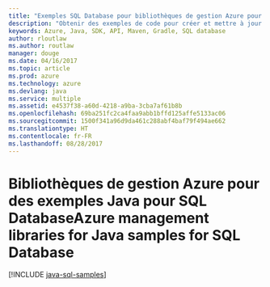 ```yaml
---
title: "Exemples SQL Database pour bibliothèques de gestion Azure pour Java"
description: "Obtenir des exemples de code pour créer et mettre à jour des bases de données Azure SQL à l’aide des bibliothèques de gestion Azure pour Java"
keywords: Azure, Java, SDK, API, Maven, Gradle, SQL database
author: rloutlaw
ms.author: routlaw
manager: douge
ms.date: 04/16/2017
ms.topic: article
ms.prod: azure
ms.technology: azure
ms.devlang: java
ms.service: multiple
ms.assetid: e4537f38-a60d-4218-a9ba-3cba7af61b8b
ms.openlocfilehash: 69ba251fc2ca4faa9abb1bffd125affe5133ac06
ms.sourcegitcommit: 1500f341a96d9da461c288abf4baf79f494ae662
ms.translationtype: HT
ms.contentlocale: fr-FR
ms.lasthandoff: 08/28/2017
---
```

# <a name="azure-management-libraries-for-java-samples-for-sql-database"></a><span data-ttu-id="2ba45-104">Bibliothèques de gestion Azure pour des exemples Java pour SQL Database</span><span class="sxs-lookup"><span data-stu-id="2ba45-104">Azure management libraries for Java samples for SQL Database</span></span>

[!INCLUDE [java-sql-samples](includes/java-sql-samples.md)]